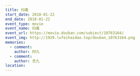 ```yaml
---
title: 扫毒
start_date: 2018-01-22
end_date: 2018-01-22
event_type: movie
event_name: 扫毒
event_url: https://movie.douban.com/subject/10763164/
event_img: http://1929.lufeihaidao.top/douban_10763164.png
memories:
  - comment: 
    author: 时九
  - comment: 
    author: 念九
location: 
---
```

